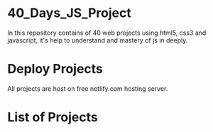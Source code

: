 # 40_Days_JS_Project

In this repository contains of 40 web projects using html5, css3 and javascript, it's help to understand and mastery of js in deeply.

# Deploy Projects

All projects are host on free netlify.com hosting server.

# List of Projects

